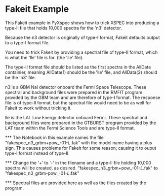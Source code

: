 # Fakeit Example

This Fakeit example in PyXspec shows how to trick XSPEC into producing a type-II file that holds 10,000 spectra for the 'n3' detector.  

Because the n3 detector is originally of type-I format, Fakeit defaults output to a type-I format file.  

You need to trick Fakeit by providing a spectral file of type-II format, which is what the 'lle' file is for. (the 'lle' file).  

The type-II format file should be listed as the first spectra in the AllData containier, meaning AllData(1) should be the 'lle' file, and AllData(2) should be the 'n3' file.

n3 is a GBM NaI detector onboard the Fermi Space Telescope.  These spectral and background files were prepared in the RMFIT program provided by the GBM team and are therefore of type-I format.  The response file is of type-II format, but the spectral file would need to be as well for Fakeit to work without tricking it.

lle is the LAT Low Energy detector onboard Fermi.  These spectral and background files were prepared in the GTBURST program provided by the LAT team within the Fermi Science Tools and are type-II format.


*** The Notebook in this example names the file "fakespec_n3_grbm+pow_-01-_L_.fak" with the model name having a plus sign.  This causes problems for Fakeit for some reason; causing it to ouput type-I format instead of type-II.

*** Change the '+' to '-' in the filename and a type-II file holding 10,000 spectra will be created, as desired.
"fakespec_n3_grbm+pow_-01-_L_.fak" to "fakespec_n3_grbm-pow_-01-_L_.fak"

*** Spectral files are provided here as well as the files created by the program.
